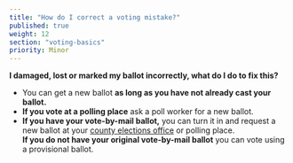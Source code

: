 ```yaml
---
title: "How do I correct a voting mistake?"
published: true
weight: 12
section: "voting-basics"
priority: Minor
---
```

**I damaged, lost or marked my ballot incorrectly, what do I do to fix this?**
- You can get a new ballot **as long as you have not already cast your ballot.**
- **If you vote at a polling place** ask a poll worker for a new ballot.
- **If you have your vote-by-mail ballot,** you can turn it in and request a new ballot at your [county elections office](http://www.sos.ca.gov/elections/voting-resources/new-voters/county-elections-offices/) or polling place.  
	**If you do not have your original vote-by-mail ballot** you can vote using a provisional ballot.


